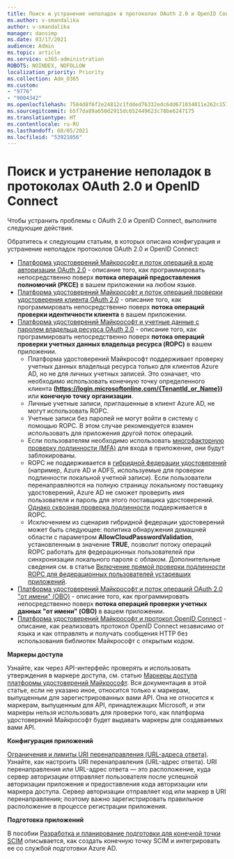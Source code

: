 ```yaml
---
title: Поиск и устранение неполадок в протоколах OAuth 2.0 и OpenID Connect
ms.author: v-smandalika
author: v-smandalika
manager: dansimp
ms.date: 03/17/2021
audience: Admin
ms.topic: article
ms.service: o365-administration
ROBOTS: NOINDEX, NOFOLLOW
localization_priority: Priority
ms.collection: Adm_O365
ms.custom:
- "9776"
- "9004342"
ms.openlocfilehash: 7584d8f6f2e24812c1fdded76332edc6dd671034011e262c15756567cb467c26
ms.sourcegitcommit: b5f7da89a650d2915dc652449623c78be6247175
ms.translationtype: HT
ms.contentlocale: ru-RU
ms.lasthandoff: 08/05/2021
ms.locfileid: "53921056"
---
```

# <a name="troubleshoot-oauth-20-and-openid-connect-protocols"></a>Поиск и устранение неполадок в протоколах OAuth 2.0 и OpenID Connect

Чтобы устранить проблемы с OAuth 2.0 и OpenID Connect, выполните следующие действия.

Обратитесь к следующим статьям, в которых описана конфигурация и устранение неполадок протоколов OAuth 2.0 и OpenID Connect:

- [Платформа удостоверений Майкрософт и поток операций в коде авторизации OAuth 2.0](https://docs.microsoft.com/azure/active-directory/develop/v2-oauth2-auth-code-flow) - описание того, как программировать непосредственно поверх **потока операций предоставления полномочий (PKCE)** в вашем приложении на любом языке.
- [Платформа удостоверений Майкрософт и поток операций проверки удостоверения клиента OAuth 2.0](https://docs.microsoft.com/azure/active-directory/develop/v2-oauth2-client-creds-grant-flow) - описание того, как программировать непосредственно поверх **потока операций проверки идентичности клиента** в вашем приложении.
- [Платформа удостоверений Майкрософт и учетные данные с паролем владельца ресурса OAuth 2.0](https://docs.microsoft.com/azure/active-directory/develop/v2-oauth-ropc) - описание того, как программировать непосредственно поверх **потока операций проверки учетных данных владельца ресурса (ROPC)** в вашем приложении.
    - Платформа удостоверений Майкрософт поддерживает проверку учетных данных владельца ресурса только для клиентов Azure AD, но не для личных учетных записей. Это означает, что необходимо использовать конечную точку определенного клиента **(https://login.microsoftonline.com/{TenantId_or_Name})** или **конечную точку организации**.
    - Личные учетные записи, приглашенные в клиент Azure AD, не могут использовать ROPC.
    - Учетные записи без паролей не могут войти в систему с помощью ROPC. В этом случае рекомендуется взамен использовать для приложения другой поток операций.
    - Если пользователям необходимо использовать [многофакторную проверку подлинности (MFA)](https://docs.microsoft.com/azure/active-directory/authentication/concept-mfa-howitworks) для входа в приложение, они будут заблокированы.
    - ROPC не поддерживается в [гибридной федерации удостоверений](https://docs.microsoft.com/azure/active-directory/hybrid/whatis-fed) (например, Azure AD и ADFS, используемые для проверки подлинности локальной учетной записи). Если пользователи перенаправляются на полную страницу локальному поставщику удостоверений, Azure AD не сможет проверить имя пользователя и пароль для этого поставщика удостоверений. [Однако сквозная проверка подлинности](https://docs.microsoft.com/azure/active-directory/hybrid/how-to-connect-pta) поддерживается в ROPC.
    - Исключением из сценария гибридной федерации удостоверений может быть следующее: политика обнаружения домашней области с параметром **AllowCloudPasswordValidation**, установленным в значение **TRUE**, позволит потоку операций ROPC работать для федерационных пользователей при синхронизации локального пароля с облаком. Дополнительные сведения см. в статье [Включение прямой проверки подлинности ROPC для федерационных пользователей устаревших приложений](https://docs.microsoft.com/azure/active-directory/manage-apps/configure-authentication-for-federated-users-portal#enable-direct-ropc-authentication-of-federated-users-for-legacy-applications). 
- [Платформа удостоверений Майкрософт и поток операций OAuth 2.0 "от имени" (OBO)](https://docs.microsoft.com/azure/active-directory/develop/v2-oauth2-on-behalf-of-flow) - описание того, как программировать непосредственно поверх **потока операций проверки учетных данных "от имени" (OBO)** в вашем приложении.
- [Платформа удостоверений Майкрософт и протокол OpenID Connect](https://docs.microsoft.com/azure/active-directory/develop/v2-protocols-oidc) - описание, как реализовать протокол OpenID Connect независимо от языка и как отправлять и получать сообщения HTTP без использования библиотек Майкрософт с открытым кодом.

**Маркеры доступа**

Узнайте, как через API-интерфейс проверять и использовать утверждения в маркере доступа, см. статью [Маркеры доступа платформы удостоверений Майкрософт](https://docs.microsoft.com/azure/active-directory/develop/access-tokens). Вся документация в этой статье, если не указано иное, относится только к маркерам, выпущенным для зарегистрированных вами API. Она не относится к маркерам, выпущенным для API, принадлежащих Microsoft, и эти маркеры нельзя использовать для проверки того, как платформа удостоверений Майкрософт будет выдавать маркеры для создаваемых вами API.

**Конфигурация приложений**

[Ограничения и лимиты URI перенаправления (URL-адреса ответа)](https://docs.microsoft.com/azure/active-directory/develop/reply-url). Узнайте, как настроить URI перенаправления (URL-адрес ответа). URI перенаправления или URL-адрес ответа — это расположение, куда сервер авторизации отправляет пользователя после успешной авторизации приложения и предоставления кода авторизации или маркера доступа. Сервер авторизации отправляет код или маркер в URI перенаправления; поэтому важно зарегистрировать правильное расположение в процессе регистрации приложения.

**Подготовка приложений**

В пособии [Разработка и планирование подготовки для конечной точки SCIM](https://docs.microsoft.com/azure/active-directory/app-provisioning/use-scim-to-provision-users-and-groups) описывается, как создать конечную точку SCIM и интегрировать ее со службой подготовки Azure AD.


